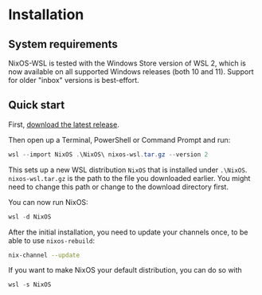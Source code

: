 # Installation

## System requirements

NixOS-WSL is tested with the Windows Store version of WSL 2, which is now available on all supported Windows releases (both 10 and 11).
Support for older "inbox" versions is best-effort.

## Quick start

First, [download the latest release](https://github.com/nix-community/NixOS-WSL/releases/latest).

Then open up a Terminal, PowerShell or Command Prompt and run:

```powershell
wsl --import NixOS .\NixOS\ nixos-wsl.tar.gz --version 2
```

This sets up a new WSL distribution `NixOS` that is installed under
`.\NixOS`. `nixos-wsl.tar.gz` is the path to the file you
downloaded earlier. You might need to change this path or change to the download directory first.

You can now run NixOS:

```powershell
wsl -d NixOS
```

After the initial installation, you need to update your channels once, to be able to use `nixos-rebuild`:

```sh
nix-channel --update
```

If you want to make NixOS your default distribution, you can do so with

```powershell
wsl -s NixOS
```
